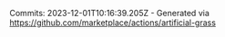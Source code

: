 Commits: 2023-12-01T10:16:39.205Z - Generated via https://github.com/marketplace/actions/artificial-grass
<br>
